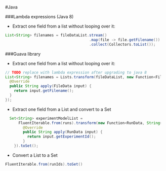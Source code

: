 #Java

###Lambda expressions (Java 8)
* Extract one field from a list without looping over it:
```java
List<String> filenames = fileDataList.stream()
                                      .map(file -> file.getFilename())
                                      .collect(Collectors.toList());
```

###Guava library
* Extract one field from a list without looping over it:
```java
// TODO replace with lambda expression after upgrading to java 8
List<String> filenames = Lists.transform(fileDataList, new Function<FileData, String>() {
  @Override
  public String apply(FileData input) {
    return input.getFilename();
  }
});
```
* Extract one field from a List and convert to a Set
```java
  Set<String> experimentModelList =
      FluentIterable.from(runs).transform(new Function<RunData, String>() {
        @Override
        public String apply(RunData input) {
          return input.getExperimentId();
        }
    }).toSet();
```
* Convert a List to a Set
```java
FluentIterable.from(runIds).toSet()
```
